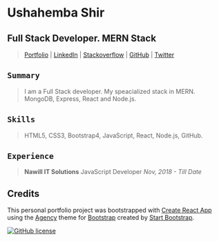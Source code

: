 # Ushahemba Shir

## Full Stack Developer. MERN Stack

>[Portfolio](https://ushahembashir.com/) | [LinkedIn](https://www.linkedin.com/in/ushashir/) | [Stackoverflow](https://stackoverflow.com/users/11306350/ushahemba-shir) | [GitHub](https://github.com/ushashir/) | [Twitter](https://twitter.com/usha_shir)

## `Summary`

> I am a Full Stack developer. My speacialized stack in MERN. MongoDB, Express, React and Node.js. 

## `Skills`

> HTML5, CSS3, Bootstrap4, JavaScript, React,  Node.js, GitHub.

## `Experience`

> **Nawill IT Solutions** ​JavaScript Developer *Nov, 2018 - Till Date*

## Credits

  This personal portfolio project was bootstrapped with [Create React App](https://github.com/facebook/create-react-app) using the [Agency](https://startbootstrap.com/template-overviews/agency/) theme for [Bootstrap](http://getbootstrap.com/) created by [Start Bootstrap](http://startbootstrap.com/).

[![GitHub license](https://img.shields.io/badge/license-MIT-blue.svg)](https://raw.githubusercontent.com/BlackrockDigital/startbootstrap-agency/master/LICENSE)